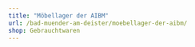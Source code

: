 ```yaml
---
title: "Möbellager der AIBM"
url: /bad-muender-am-deister/moebellager-der-aibm/
shop: Gebrauchtwaren
---
```

